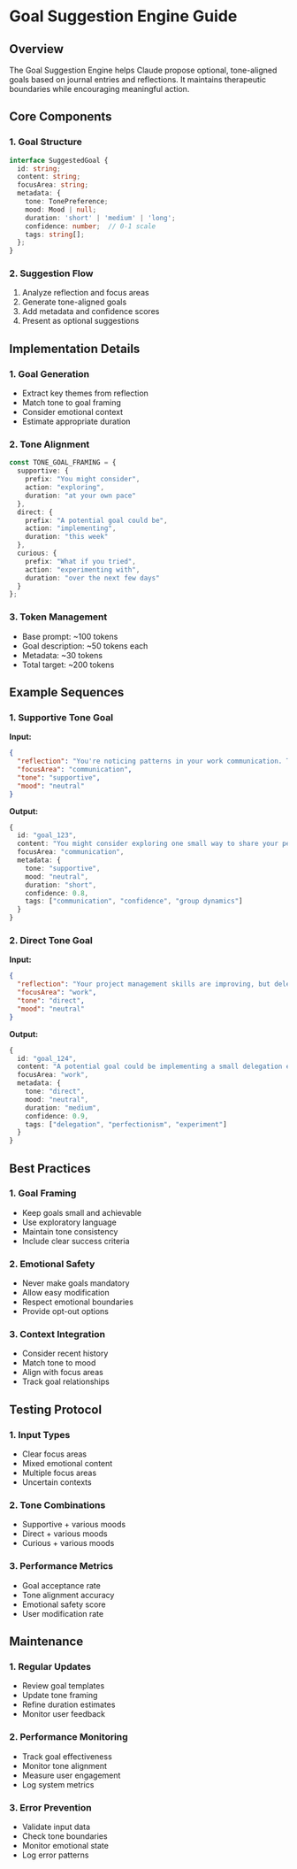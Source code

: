 # Goal Suggestion Engine Guide

## Overview
The Goal Suggestion Engine helps Claude propose optional, tone-aligned goals based on journal entries and reflections. It maintains therapeutic boundaries while encouraging meaningful action.

## Core Components

### 1. Goal Structure
```typescript
interface SuggestedGoal {
  id: string;
  content: string;
  focusArea: string;
  metadata: {
    tone: TonePreference;
    mood: Mood | null;
    duration: 'short' | 'medium' | 'long';
    confidence: number;  // 0-1 scale
    tags: string[];
  };
}
```

### 2. Suggestion Flow
1. Analyze reflection and focus areas
2. Generate tone-aligned goals
3. Add metadata and confidence scores
4. Present as optional suggestions

## Implementation Details

### 1. Goal Generation
- Extract key themes from reflection
- Match tone to goal framing
- Consider emotional context
- Estimate appropriate duration

### 2. Tone Alignment
```typescript
const TONE_GOAL_FRAMING = {
  supportive: {
    prefix: "You might consider",
    action: "exploring",
    duration: "at your own pace"
  },
  direct: {
    prefix: "A potential goal could be",
    action: "implementing",
    duration: "this week"
  },
  curious: {
    prefix: "What if you tried",
    action: "experimenting with",
    duration: "over the next few days"
  }
};
```

### 3. Token Management
- Base prompt: ~100 tokens
- Goal description: ~50 tokens each
- Metadata: ~30 tokens
- Total target: ~200 tokens

## Example Sequences

### 1. Supportive Tone Goal
**Input:**
```json
{
  "reflection": "You're noticing patterns in your work communication. The moments when you speak up feel empowering, but you're still hesitant in group settings.",
  "focusArea": "communication",
  "tone": "supportive",
  "mood": "neutral"
}
```

**Output:**
```typescript
{
  id: "goal_123",
  content: "You might consider exploring one small way to share your perspective in a group setting this week. This could be as simple as asking a clarifying question or building on someone else's point.",
  focusArea: "communication",
  metadata: {
    tone: "supportive",
    mood: "neutral",
    duration: "short",
    confidence: 0.8,
    tags: ["communication", "confidence", "group dynamics"]
  }
}
```

### 2. Direct Tone Goal
**Input:**
```json
{
  "reflection": "Your project management skills are improving, but delegation remains a challenge. You've identified that perfectionism might be holding you back.",
  "focusArea": "work",
  "tone": "direct",
  "mood": "neutral"
}
```

**Output:**
```typescript
{
  id: "goal_124",
  content: "A potential goal could be implementing a small delegation experiment: identify one task you typically handle yourself and delegate it with clear instructions. Track what happens and how you feel about the process.",
  focusArea: "work",
  metadata: {
    tone: "direct",
    mood: "neutral",
    duration: "medium",
    confidence: 0.9,
    tags: ["delegation", "perfectionism", "experiment"]
  }
}
```

## Best Practices

### 1. Goal Framing
- Keep goals small and achievable
- Use exploratory language
- Maintain tone consistency
- Include clear success criteria

### 2. Emotional Safety
- Never make goals mandatory
- Allow easy modification
- Respect emotional boundaries
- Provide opt-out options

### 3. Context Integration
- Consider recent history
- Match tone to mood
- Align with focus areas
- Track goal relationships

## Testing Protocol

### 1. Input Types
- Clear focus areas
- Mixed emotional content
- Multiple focus areas
- Uncertain contexts

### 2. Tone Combinations
- Supportive + various moods
- Direct + various moods
- Curious + various moods

### 3. Performance Metrics
- Goal acceptance rate
- Tone alignment accuracy
- Emotional safety score
- User modification rate

## Maintenance

### 1. Regular Updates
- Review goal templates
- Update tone framing
- Refine duration estimates
- Monitor user feedback

### 2. Performance Monitoring
- Track goal effectiveness
- Monitor tone alignment
- Measure user engagement
- Log system metrics

### 3. Error Prevention
- Validate input data
- Check tone boundaries
- Monitor emotional state
- Log error patterns 